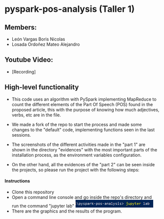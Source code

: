 # pyspark-pos-analysis (Taller 1)

## Members:
- León Vargas Boris Nicolas
- Losada Ordoñez Mateo Alejandro


## Youtube Video:
- [Recording]


## High-level functionality

- This code uses an algorithm with PySpark implementing MapReduce to count the different elements of the Part Of Speech (POS) found in the proposed article, this with the purpose of knowing how much adjectives, verbs, etc are in the file.

- We made a fork of the repo to start the process and made some changes to the "default" code, implementing functions seen in the last sessions. 

- The screenshots of the different activities made in the "part 1" are shown in the directory "evidences" with the most important parts of the installation process, as the environment variables configuration.

- On the other hand, all the evidences of the "part 2" can be seen inside the projects, so please run the project with the following steps:

#### Instructions

+ Clone this repository
+ Open a command line console and go inside the repo's directory and run the command "jupyter lab"
![](./evidences/command.png)
+ There are the graphics and the results of the program.
